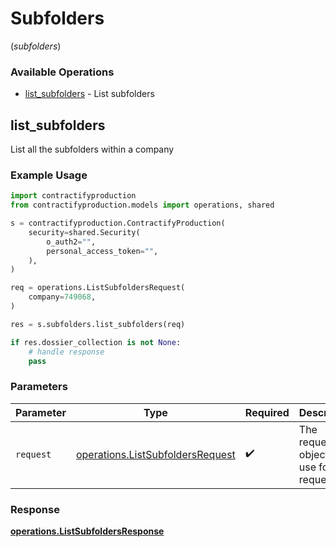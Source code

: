 # Subfolders
(*subfolders*)

### Available Operations

* [list_subfolders](#list_subfolders) - List subfolders

## list_subfolders

List all the subfolders within a company

### Example Usage

```python
import contractifyproduction
from contractifyproduction.models import operations, shared

s = contractifyproduction.ContractifyProduction(
    security=shared.Security(
        o_auth2="",
        personal_access_token="",
    ),
)

req = operations.ListSubfoldersRequest(
    company=749068,
)

res = s.subfolders.list_subfolders(req)

if res.dossier_collection is not None:
    # handle response
    pass
```

### Parameters

| Parameter                                                                            | Type                                                                                 | Required                                                                             | Description                                                                          |
| ------------------------------------------------------------------------------------ | ------------------------------------------------------------------------------------ | ------------------------------------------------------------------------------------ | ------------------------------------------------------------------------------------ |
| `request`                                                                            | [operations.ListSubfoldersRequest](../../models/operations/listsubfoldersrequest.md) | :heavy_check_mark:                                                                   | The request object to use for the request.                                           |


### Response

**[operations.ListSubfoldersResponse](../../models/operations/listsubfoldersresponse.md)**

